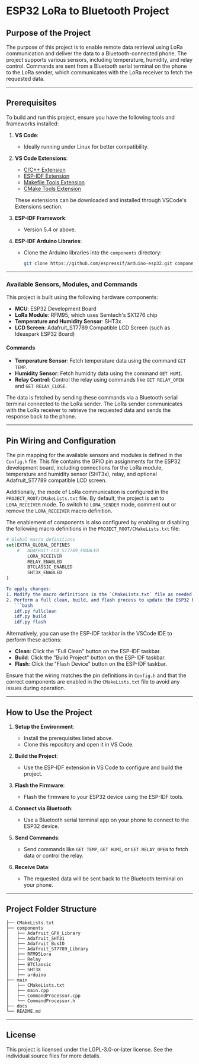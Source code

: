 # ESP32 LoRa to Bluetooth Project

## Purpose of the Project

The purpose of this project is to enable remote data retrieval using LoRa communication and deliver the data to a Bluetooth-connected phone. The project supports various sensors, including temperature, humidity, and relay control. Commands are sent from a Bluetooth serial terminal on the phone to the LoRa sender, which communicates with the LoRa receiver to fetch the requested data.

---

## Prerequisites

To build and run this project, ensure you have the following tools and frameworks installed:

1. **VS Code**:
   - Ideally running under Linux for better compatibility.
2. **VS Code Extensions**:
   - [C/C++ Extension](https://marketplace.visualstudio.com/items?itemName=ms-vscode.cpptools)
   - [ESP-IDF Extension](https://marketplace.visualstudio.com/items?itemName=espressif.esp-idf-extension)
   - [Makefile Tools Extension](https://marketplace.visualstudio.com/items?itemName=ms-vscode.makefile-tools)
   - [CMake Tools Extension](https://marketplace.visualstudio.com/items?itemName=ms-vscode.cmake-tools)

   These extensions can be downloaded and installed through VSCode's Extensions section.
3. **ESP-IDF Framework**:
   - Version 5.4 or above.
4. **ESP-IDF Arduino Libraries**:
   - Clone the Arduino libraries into the `components` directory:
     ```bash
     git clone https://github.com/espressif/arduino-esp32.git components/arduino
     ```

---

### Available Sensors, Modules, and Commands

This project is built using the following hardware components:

- **MCU**: ESP32 Development Board
- **LoRa Module**: RFM95, which uses Semtech's SX1276 chip
- **Temperature and Humidity Sensor**: SHT3x
- **LCD Screen**: Adafruit_ST7789 Compatible LCD Screen (such as Ideaspark ESP32 Board)

#### Commands

- **Temperature Sensor**: Fetch temperature data using the command `GET TEMP`.
- **Humidity Sensor**: Fetch humidity data using the command `GET HUMI`.
- **Relay Control**: Control the relay using commands like `GET RELAY_OPEN` and `GET RELAY_CLOSE`.

The data is fetched by sending these commands via a Bluetooth serial terminal connected to the LoRa sender. The LoRa sender communicates with the LoRa receiver to retrieve the requested data and sends the response back to the phone.

---

## Pin Wiring and Configuration

The pin mapping for the available sensors and modules is defined in the `Config.h` file. This file contains the GPIO pin assignments for the ESP32 development board, including connections for the LoRa module, temperature and humidity sensor (SHT3x), relay, and optional Adafruit_ST7789 compatible LCD screen.

Additionally, the mode of LoRa communication is configured in the `PROJECT_ROOT/CMakeLists.txt` file. By default, the project is set to `LORA_RECEIVER` mode. To switch to `LORA_SENDER` mode, comment out or remove the `LORA_RECEIVER` macro definition.

The enablement of components is also configured by enabling or disabling the following macro definitions in the `PROJECT_ROOT/CMakeLists.txt` file:
```cmake
# Global macro definitions
set(EXTRA_GLOBAL_DEFINES
    #   ADAFRUIT_LCD_ST7789_ENABLED
        LORA_RECEIVER
        RELAY_ENABLED
        BTCLASSIC_ENABLED
        SHT3X_ENABLED
)

To apply changes:
1. Modify the macro definitions in the `CMakeLists.txt` file as needed.
2. Perform a full clean, build, and flash process to update the ESP32 board:
   ```bash
   idf.py fullclean
   idf.py build
   idf.py flash
   ```

   Alternatively, you can use the ESP-IDF taskbar in the VSCode IDE to perform these actions:
   - **Clean**: Click the "Full Clean" button on the ESP-IDF taskbar.
   - **Build**: Click the "Build Project" button on the ESP-IDF taskbar.
   - **Flash**: Click the "Flash Device" button on the ESP-IDF taskbar.

Ensure that the wiring matches the pin definitions in `Config.h` and that the correct components are enabled in the `CMakeLists.txt` file to avoid any issues during operation.

---

## How to Use the Project

1. **Setup the Environment**:
   - Install the prerequisites listed above.
   - Clone this repository and open it in VS Code.

2. **Build the Project**:
   - Use the ESP-IDF extension in VS Code to configure and build the project.

3. **Flash the Firmware**:
   - Flash the firmware to your ESP32 device using the ESP-IDF tools.

4. **Connect via Bluetooth**:
   - Use a Bluetooth serial terminal app on your phone to connect to the ESP32 device.

5. **Send Commands**:
   - Send commands like `GET TEMP`, `GET HUMI`, or `GET RELAY_OPEN` to fetch data or control the relay.

6. **Receive Data**:
   - The requested data will be sent back to the Bluetooth terminal on your phone.

---

## Project Folder Structure

```
├── CMakeLists.txt
├── components
│   ├── Adafruit_GFX_Library
│   ├── Adafruit_SHT31
│   ├── Adafruit_BusIO
│   ├── Adafruit_ST7789_Library
│   ├── RFM95Lora
│   ├── Relay
│   ├── BTClassic
│   ├── SHT3X
│   ├── arduino
├── main
│   ├── CMakeLists.txt
│   ├── main.cpp
│   ├── CommandProcessor.cpp
│   └── CommandProcessor.h
├── docs
└── README.md
```

---

## License

This project is licensed under the LGPL-3.0-or-later license. See the individual source files for more details.
